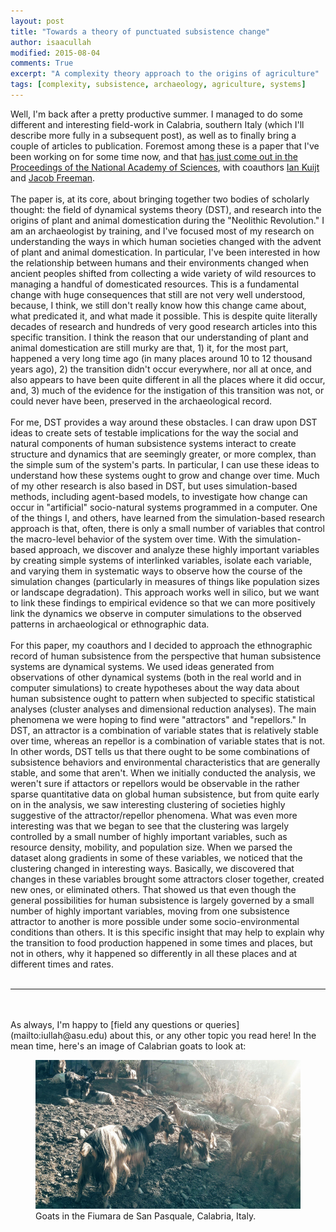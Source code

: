 ```yaml
---
layout: post
title: "Towards a theory of punctuated subsistence change"
author: isaacullah
modified: 2015-08-04
comments: True
excerpt: "A complexity theory approach to the origins of agriculture"
tags: [complexity, subsistence, archaeology, agriculture, systems]
---
```


Well, I'm back after a pretty productive summer. I managed to do some different and interesting field-work in Calabria, southern Italy (which I'll describe more fully in a subsequent post), as well as to finally bring a couple of articles to publication. Foremost among these is a paper that I've been working on for some time now, and that [has just come out in the Proceedings of the National Academy of Sciences](http://www.pnas.org/content/112/31/9579.abstract), with coauthors [Ian Kuijt](http://anthropology.nd.edu/faculty-and-staff/faculty-by-alpha/ian-kuijt/) and [Jacob Freeman](http://anthropology.usu.edu/htm/people/jacob-freeman/).  
<br>
The paper is, at its core, about bringing together two bodies of scholarly thought: the field of dynamical systems theory (DST), and research into the origins of plant and animal domestication during the "Neolithic Revolution." I am an archaeologist by training, and I've focused most of my research on understanding the ways in which human societies changed with the advent of plant and animal domestication. In particular, I've been interested in how the relationship between humans and their environments changed when ancient peoples shifted from collecting a wide variety of wild resources to managing a handful of domesticated resources. This is a fundamental change with huge consequences that still are not very well understood, because, I think, we still don't really know how this change came about, what predicated it, and what made it possible. This is despite quite literally decades of research and hundreds of very good research articles into this specific transition. I think the reason that our understanding of plant and animal domestication are still murky are that, 1) it, for the most part, happened a very long time ago (in many places around 10 to 12 thousand years ago), 2) the transition didn't occur everywhere, nor all at once, and also appears to have been quite different in all the places where it did occur, and, 3) much of the evidence for the instigation of this transition was not, or could never have been, preserved in the archaeological record.  
<br>
For me, DST provides a way around these obstacles. I can draw upon DST ideas to create sets of testable implications for the way the social and natural components of human subsistence systems interact to create structure and dynamics that are seemingly greater, or more complex, than the simple sum of the system's parts. In particular, I can use these ideas to understand how these systems ought to grow and change over time. Much of my other research is also based in DST, but uses simulation-based methods, including agent-based models, to investigate how change can occur in "artificial" socio-natural systems programmed in a computer. One of the things I, and others, have learned from the simulation-based research approach is that, often, there is only a small number of variables that control the macro-level behavior of the system over time. With the simulation-based approach, we discover and analyze these highly important variables by creating simple systems of interlinked variables, isolate each variable, and varying them in systematic ways to observe how the course of the simulation changes (particularly in measures of things like population sizes or landscape degradation). This approach works well in silico, but we want to link these findings to empirical evidence so that we can more positively link the dynamics we observe in computer simulations to the observed patterns in archaeological or ethnographic data.  
<br>
For this paper, my coauthors and I decided to approach the ethnographic record of human subsistence from the perspective that human subsistence systems are dynamical systems. We used ideas generated from observations of other dynamical systems (both in the real world and in computer simulations) to create hypotheses about the way data about human subsistence ought to pattern when subjected to specific statistical analyses (cluster analyses and dimensional reduction analyses). The main phenomena we were hoping to find were "attractors" and "repellors." In DST, an attractor is a combination of variable states that is relatively stable over time, whereas an repellor is a combination of variable states that is not. In other words, DST tells us that there ought to be some combinations of subsistence behaviors and environmental characteristics that are generally stable, and some that aren't. When we initially conducted the analysis, we weren't sure if attactors or repellors would be observable in the rather sparse quantitative data on global human subsistence, but from quite early on in the analysis, we saw interesting clustering of societies highly suggestive of the attractor/repellor phenomena. What was even more interesting was that we began to see that the clustering was largely controlled by a small number of highly important variables, such as resource density, mobility, and population size. When we parsed the dataset along gradients in some of these variables, we noticed that the clustering changed in interesting ways. Basically, we discovered that changes in these variables brought some attractors closer together, created new ones, or eliminated others. That showed us that even though the general possibilities for human subsistence is largely governed by a small number of highly important variables, moving from one subsistence attractor to another is more possible under some socio-environmental conditions than others. It is this specific insight that may help to explain why the transition to food production happened in some times and places, but not in others, why it happened so differently in all these places and at different times and rates.  
<br>
***
<br>
<br>
  As always, I'm happy to [field any questions or queries](mailto:iullah@asu.edu) about this, or any other topic you read here! In the mean time, here's an image of Calabrian goats to look at:  
<br>
<figure>
	<a href="/images/Calabrian-Goats.jpg"><img src="/images/Calabrian-Goats.jpg" alt="Goats in the Fiumara de San Pasquale, Calabria, Italy."></a>
	<figcaption>Goats in the Fiumara de San Pasquale, Calabria, Italy.</figcaption>
</figure>

